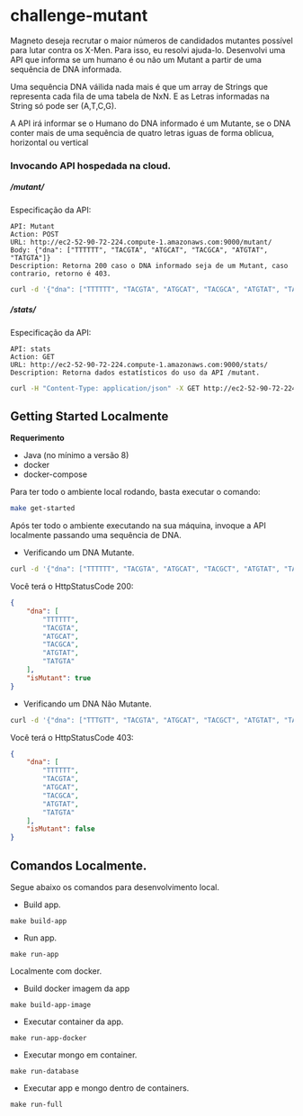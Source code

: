 # challenge-mutant

Magneto deseja recrutar o maior números de candidados mutantes possível para lutar contra os X-Men.
Para isso, eu resolvi ajuda-lo.
Desenvolvi uma API que informa se um humano é ou não um Mutant a partir de uma sequência de DNA informada.

Uma sequência DNA váilida nada mais é que um array de Strings que representa cada fila de uma tabela de NxN.
E as Letras informadas na String só pode ser (A,T,C,G).

A API irá informar se o Humano do DNA informado é um Mutante, se o DNA conter mais de uma sequência de quatro letras iguas de forma oblicua, horizontal ou vertical


### Invocando API hospedada na cloud.

##### /mutant/

Especificação da API:
```
API: Mutant
Action: POST
URL: http://ec2-52-90-72-224.compute-1.amazonaws.com:9000/mutant/
Body: {"dna": ["TTTTTT", "TACGTA", "ATGCAT", "TACGCA", "ATGTAT", "TATGTA"]}
Description: Retorna 200 caso o DNA informado seja de um Mutant, caso contrario, retorno é 403.
```

```sh
curl -d '{"dna": ["TTTTTT", "TACGTA", "ATGCAT", "TACGCA", "ATGTAT", "TATGTA"]}' -H "Content-Type: application/json" -X POST http://ec2-52-90-72-224.compute-1.amazonaws.com:9000/mutant/
```

##### /stats/

Especificação da API:
```
API: stats
Action: GET
URL: http://ec2-52-90-72-224.compute-1.amazonaws.com:9000/stats/
Description: Retorna dados estatísticos do uso da API /mutant.
```

```sh
curl -H "Content-Type: application/json" -X GET http://ec2-52-90-72-224.compute-1.amazonaws.com:9000/stats/
```


## Getting Started Localmente

**Requerimento**
* Java (no mínimo a versão 8)
* docker
* docker-compose

Para ter todo o ambiente local rodando, basta executar o comando:

```sh
make get-started
```

Após ter todo o ambiente executando na sua máquina, invoque a API localmente passando uma sequência de DNA.

- Verificando um DNA Mutante.
```sh
curl -d '{"dna": ["TTTTTT", "TACGTA", "ATGCAT", "TACGCT", "ATGTAT", "TATGTT"]}' -H "Content-Type: application/json" -X POST http://localhost:9000/mutant/
```

Você terá o HttpStatusCode 200:

```json
{
    "dna": [
        "TTTTTT",
        "TACGTA",
        "ATGCAT",
        "TACGCA",
        "ATGTAT",
        "TATGTA"
    ],
    "isMutant": true
}
```

- Verificando um DNA Não Mutante.
```sh
curl -d '{"dna": ["TTTGTT", "TACGTA", "ATGCAT", "TACGCT", "ATGTAT", "TATGTT"]}' -H "Content-Type: application/json" -X POST http://localhost:9000/mutant/
```

Você terá o HttpStatusCode 403:

```json
{
    "dna": [
        "TTTTTT",
        "TACGTA",
        "ATGCAT",
        "TACGCA",
        "ATGTAT",
        "TATGTA"
    ],
    "isMutant": false
}
```


## Comandos Localmente.

Segue abaixo os comandos para desenvolvimento local.

- Build app.

```shell
make build-app
```

- Run app.

```shell
make run-app
```


Localmente com docker.

- Build docker imagem da app

```shell
make build-app-image
```

- Executar container da app.

```shell
make run-app-docker
```

- Executar mongo em container.

```shell
make run-database
```

- Executar app e mongo dentro de containers.

```shell
make run-full
```
